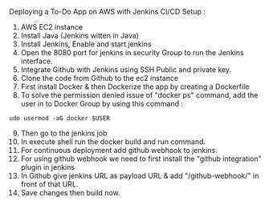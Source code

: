 Deploying a To-Do App on AWS with Jenkins CI/CD Setup :

1. AWS EC2 instance
2. Install Java (Jenkins witten in Java)
3. Install Jenkins, Enable and start jenkins
4. Open the 8080 port for jenkins in security Group to run the Jenkins interface.
5. Integrate Github with Jenkins using SSH Public and private key.
6. Clone the code from Github to the ec2 instance
7. First install Docker & then Dockerize the app by creating a Dockerfile
8. To solve the permission denied issue of "docker ps" command, add the user in to Docker Group by using this command :
```
udo usermod -aG docker $USER
```
9. Then go to the jenkins job
10. In execute shell run the docker build and run command.
11. For continuous deployment add github webhook to jenkins.
12. For using github webhook we need to first install the "github integration" plugin in jenkins
13. In Github give jenkins URL as payload URL & add "/github-webhook/" in front of that URL.
14. Save changes then build now.
